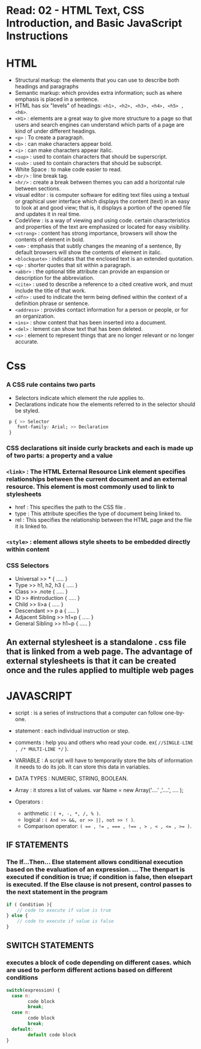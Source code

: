 # Read: 02 - HTML Text, CSS Introduction, and Basic JavaScript Instructions

# HTML

* Structural markup: the elements that you can use to  describe both headings and paragraphs
* Semantic markup: which provides extra information; such  as where emphasis is placed in a sentence.
* HTML has six "levels" of  headings: `<h1>, <h2>, <h3>, <h4>, <h5> ,<h6>`.
* `<H1>` : elements are a great way to give more structure to a page so that users and search engines can understand which parts of a page are kind of under different headings.
* `<p>` : To create a paragraph.
* `<b>` : can make  characters appear bold.
* `<i>` : can make characters appear italic.
* `<sup>` : used  to contain characters that  should be superscript.
* `<sub>` : used to  contain characters that should  be subscript.
* White Space : to make code easier to  read.
* `<br/>` : line break tag.
* `<hr/>` :  create a break between  themes  you can add a  horizontal rule between sections.
* visual editor : is computer software for editing text files using a textual or graphical user interface which displays the content (text) in an easy to look at and good view; that is, it displays a portion of the opened file and updates it in real time.
* CodeView : is a way of viewing and using code. certain characteristics and properties of the text are emphasized or located for easy visibility.
* `<strong>` : content has strong importance, browsers will show  the contents of element in bold.
* `<em>` : emphasis that subtly changes  the meaning of a sentence, By default browsers will show  the contents of element  in italic.
* `<blockquote>` :  indicates that the enclosed text is an extended quotation.
* `<q>` : shorter quotes that sit within  a paragraph.
* `<abbr>` :  the optional title attribute can provide an expansion or description for the abbreviation.
* `<cite>` : used to describe a reference to a cited creative work, and must include the title of that work.
* `<dfn>` : used to indicate the term being defined within the context of a definition phrase or sentence.
* `<address>` : provides contact information for a person or people, or for an organization.
* `<ins>` : show content that has been inserted into a document.
* `<del>` : lement can show text  that has been deleted.
* `<s>` : element to represent things that are no longer relevant or no longer accurate.

# Css

### A CSS rule  contains two parts

* Selectors indicate which  element the rule applies to.
* Declarations indicate how  the elements referred to in  the selector should be styled.

```Css
 p { >> Selector
    font-family: Arial; >> Declaration
 } 
 ```

### CSS declarations sit inside curly brackets and each is made up of two parts: a property and a value

### `<link>` : The HTML External Resource Link element specifies relationships between the current document and an external resource. This element is most commonly used to link to stylesheets

* href : This specifies the path to the  CSS file .
* type : This attribute specifies the type  of document being linked to.
* rel : This specifies the relationship  between the HTML page and  the file it is linked to.

### `<style>` : element allows style sheets to be embedded directly within content

### CSS Selectors

* Universal  >> * { ..... }
* Type >> h1, h2, h3 { ..... }
* Class >> .note { ..... }
* ID >> #introduction { ..... }
* Child >> li>a { ..... }
* Descendant >> p a { ..... }
* Adjacent Sibling >> h1+p { ..... }
* General Sibling >> h1~p { ..... }

## An external stylesheet is a standalone . css file that is linked from a web page. The advantage of external stylesheets is that it can be created once and the rules applied to multiple web pages

# JAVASCRIPT

* script : is a series of instructions that a computer can follow one-by-one.

* statement : each individual instruction or step.

* comments : help you and others who read your code. ex( ` //SINGLE-LINE , /* MULTI-LINE */ ` ).

* VARIABLE : A script will have to temporarily  store the bits of information it  needs to do its job. It can store this  data in variables.

* DATA TYPES : NUMERIC, STRING, BOOLEAN.

* Array : it stores a list of values. var Name = new Array('....' ,'....', .... );

* Operators :
  * arithmetic : `( +, -, *, /, % )`.
  * logical : `( And >> &&, or >> ||, not >> ! )`.
  * Comparison operator: `( == , != , === , !== , > , < , <= , >= )`.

## IF STATEMENTS

### The If...Then... Else statement allows conditional execution based on the evaluation of an expression. ... The thenpart is executed if condition is true; if condition is false, then elsepart is executed. If the Else clause is not present, control passes to the next statement in the program

```JAVASCRIPT
if ( Condition ){
    // code to execute if value is true
} else {
    // code to execute if value is false 
}
```

## SWITCH STATEMENTS

### executes a block of code depending on different cases. which are used to perform different actions based on different conditions

```JAVASCRIPT
switch(expression) {
  case n:
        code block
        break;
  case n:
        code block
        break;
  default:
        default code block
}
```

